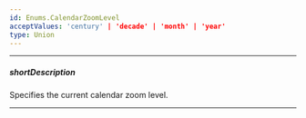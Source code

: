 ```yaml
---
id: Enums.CalendarZoomLevel
acceptValues: 'century' | 'decade' | 'month' | 'year'
type: Union
---
```

---
##### shortDescription
Specifies the current calendar zoom level.

---
